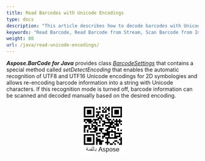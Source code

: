 ```yaml
---
title: Read Barcodes with Unicode Encodings
type: docs
description: "This article describes how to decode barcodes with Unicode encoding"
keywords: "Read Barcode, Read Barcode from Stream, Scan Barcode from Image, Read Many Barcodes in One Image, Aspose.BarCode, Read Barcode C#"
weight: 80
url: /java/read-unicode-encodings/
---
```


***Aspose.BarCode for Java*** provides class [*BarcodeSettings*](https://reference.aspose.com/barcode/java/com.aspose.barcode.barcoderecognition/BarcodeSettings) that contains a special method called *setDetectEncoding* that enables the automatic recognition of UTF8 and UTF16 Unicode encodings for 2D symbologies and allows re-encoding barcode information into a string with Unicode characters. If this recognition mode is turned off, barcode information can be scanned and decoded manually based on the desired encoding.  
  
<!--The following code sample explains how to decode barcodes with UTF8 and UTF16 Unicode encodings automatically (namely, *QR Code* has been used). 

{{< highlight csharp>}}
using (BarcodeGenerator gen = new BarcodeGenerator(EncodeTypes.QR, "بالقمة Aspose"))
{
    gen.Parameters.Barcode.XDimension.Pixels = 4;
    gen.Parameters.Barcode.QR.CodeTextEncoding = Encoding.UTF8;
    gen.Save($"{path}QRDetectEncoding.png", BarCodeImageFormat.Png);
}

Console.WriteLine("ReadDetectEncoding:");
//read barcode image with DetectEncoding set to true
Console.WriteLine("DetectEncoding: true");
using (BarCodeReader read = new BarCodeReader($"{path}QRDetectEncoding.png", DecodeType.QR))
{
    read.BarcodeSettings.DetectEncoding = true;
    foreach (BarCodeResult result in read.ReadBarCodes())
    {
        Console.WriteLine($"CodeType:{result.CodeTypeName}");
        Console.WriteLine($"CodeText:{result.CodeText}");
    }
}

//read barcode image with DetectEncoding set to False
Console.WriteLine("DetectEncoding: false");
using (BarCodeReader read = new BarCodeReader($"{path}QRDetectEncoding.png", DecodeType.QR))
{
    read.BarcodeSettings.DetectEncoding = false;
    foreach (BarCodeResult result in read.ReadBarCodes())
    {
        Console.WriteLine($"CodeType:{result.CodeTypeName}");
        Console.WriteLine($"CodeText:{result.CodeText}");
    }
}
{{< /highlight >}}-->
  
<p align="center"><img src="qrdetectencoding.png"></p>
